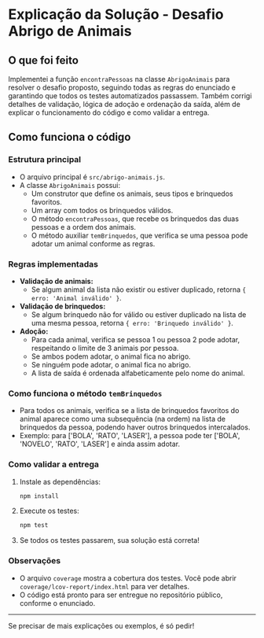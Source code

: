 # Explicação da Solução - Desafio Abrigo de Animais

## O que foi feito

Implementei a função `encontraPessoas` na classe `AbrigoAnimais` para resolver o desafio proposto, seguindo todas as regras do enunciado e garantindo que todos os testes automatizados passassem. Também corrigi detalhes de validação, lógica de adoção e ordenação da saída, além de explicar o funcionamento do código e como validar a entrega.

## Como funciona o código

### Estrutura principal
- O arquivo principal é `src/abrigo-animais.js`.
- A classe `AbrigoAnimais` possui:
  - Um construtor que define os animais, seus tipos e brinquedos favoritos.
  - Um array com todos os brinquedos válidos.
  - O método `encontraPessoas`, que recebe os brinquedos das duas pessoas e a ordem dos animais.
  - O método auxiliar `temBrinquedos`, que verifica se uma pessoa pode adotar um animal conforme as regras.

### Regras implementadas
- **Validação de animais:**
  - Se algum animal da lista não existir ou estiver duplicado, retorna `{ erro: 'Animal inválido' }`.
- **Validação de brinquedos:**
  - Se algum brinquedo não for válido ou estiver duplicado na lista de uma mesma pessoa, retorna `{ erro: 'Brinquedo inválido' }`.
- **Adoção:**
  - Para cada animal, verifica se pessoa 1 ou pessoa 2 pode adotar, respeitando o limite de 3 animais por pessoa.
  - Se ambos podem adotar, o animal fica no abrigo.
  - Se ninguém pode adotar, o animal fica no abrigo.
  - A lista de saída é ordenada alfabeticamente pelo nome do animal.

### Como funciona o método `temBrinquedos`
- Para todos os animais, verifica se a lista de brinquedos favoritos do animal aparece como uma subsequência (na ordem) na lista de brinquedos da pessoa, podendo haver outros brinquedos intercalados.
- Exemplo: para ['BOLA', 'RATO', 'LASER'], a pessoa pode ter ['BOLA', 'NOVELO', 'RATO', 'LASER'] e ainda assim adotar.

### Como validar a entrega
1. Instale as dependências:
   ```sh
   npm install
   ```
2. Execute os testes:
   ```sh
   npm test
   ```
3. Se todos os testes passarem, sua solução está correta!

### Observações
- O arquivo `coverage` mostra a cobertura dos testes. Você pode abrir `coverage/lcov-report/index.html` para ver detalhes.
- O código está pronto para ser entregue no repositório público, conforme o enunciado.

---

Se precisar de mais explicações ou exemplos, é só pedir!
